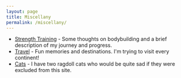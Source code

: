 ```yaml
---
layout: page
title: Miscellany
permalink: /miscellany/
---
```


<ul>
	<li><a href="strength-training">Strength Training</a> - Some thoughts on bodybuilding and a brief description of my journey and progress.</li>
	<li><a href="travel">Travel</a> - Fun memories and destinations. I'm trying to visit every continent!</li>
	<li><a href=cats>Cats</a> - I have two ragdoll cats who would be quite sad if they were excluded from this site.</li>
</ul>
